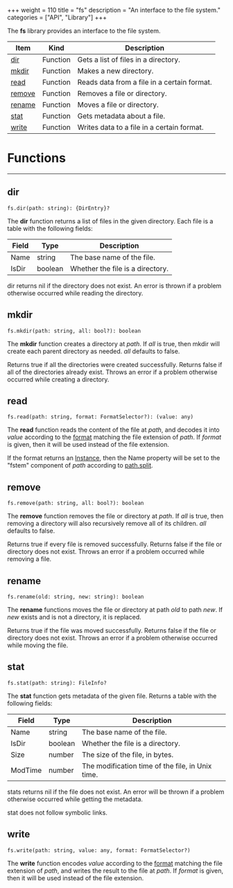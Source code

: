 +++
weight = 110
title = "fs"
description = "An interface to the file system."
categories = ["API", "Library"]
+++

The **fs** library provides an interface to the file system.

<div class="api-list one two">

| Item | Kind | Description |
| --- | --- | --- |
| [dir](#dir) | Function | Gets a list of files in a directory. |
| [mkdir](#mkdir) | Function | Makes a new directory. |
| [read](#read) | Function | Reads data from a file in a certain format. |
| [remove](#remove) | Function | Removes a file or directory. |
| [rename](#rename) | Function | Moves a file or directory. |
| [stat](#stat) | Function | Gets metadata about a file. |
| [write](#write) | Function | Writes data to a file in a certain format. |

</div>

# Functions

----

## dir

 `fs.dir(path: string): {DirEntry}?`

The **dir** function returns a list of files in the given directory. Each
file is a table with the following fields:

| Field | Type | Description |
| --- | --- | --- |
| Name | string | The base name of the file. |
| IsDir | boolean | Whether the file is a directory. |

dir returns nil if the directory does not exist. An error is thrown if a
problem otherwise occurred while reading the directory.

## mkdir

 `fs.mkdir(path: string, all: bool?): boolean`

The **mkdir** function creates a directory at *path*. If *all*
is true, then mkdir will create each parent directory as needed. *all*
defaults to false.

Returns true if all the directories were created successfully. Returns false
if all of the directories already exist. Throws an error if a problem otherwise
occurred while creating a directory.

## read

 `fs.read(path: string, format: FormatSelector?): (value: any)`

The **read** function reads the content of the file at *path*, and
decodes it into *value* according to the [format](frag:formats)
matching the file extension of *path*. If *format* is given, then it
will be used instead of the file extension.

If the format returns an [Instance](type:Instance), then the Name property will be
set to the "fstem" component of *path* according to [path.split](api:path.split).

## remove

 `fs.remove(path: string, all: bool?): boolean`

The **remove** function removes the file or directory at *path*. If
*all* is true, then removing a directory will also recursively remove all
of its children. *all* defaults to false.

Returns true if every file is removed successfully. Returns false if the file
or directory does not exist. Throws an error if a problem occurred while
removing a file.

## rename

 `fs.rename(old: string, new: string): boolean`

The **rename** functions moves the file or directory at path *old* to
path *new*. If *new* exists and is not a directory, it is
replaced.

Returns true if the file was moved successfully. Returns false if the file or
directory does not exist. Throws an error if a problem otherwise occurred while
moving the file.

## stat

 `fs.stat(path: string): FileInfo?`

The **stat** function gets metadata of the given file. Returns a table
with the following fields:

| Field | Type | Description |
| --- | --- | --- |
| Name | string | The base name of the file. |
| IsDir | boolean | Whether the file is a directory. |
| Size | number | The size of the file, in bytes. |
| ModTime | number | The modification time of the file, in Unix time. |

stats returns nil if the file does not exist. An error will be thrown if a
problem otherwise occurred while getting the metadata.

stat does not follow symbolic links.

## write

 `fs.write(path: string, value: any, format: FormatSelector?)`

The **write** function encodes *value* according to the [format](frag:formats) matching the file extension of *path*, and
writes the result to the file at *path*. If *format* is given, then it
will be used instead of the file extension.